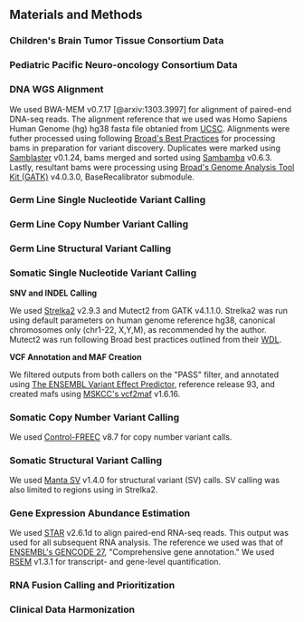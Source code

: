 ## Materials and Methods

### Children's Brain Tumor Tissue Consortium Data

### Pediatric Pacific Neuro-oncology Consortium Data

### DNA WGS Alignment

We used BWA-MEM v0.7.17 [@arxiv:1303.3997] for alignment of paired-end DNA-seq reads.
The alignment reference that we used was Homo Sapiens Human Genome (hg) hg38 fasta file obtanied from [UCSC](http://hgdownload.soe.ucsc.edu/goldenPath/hg38/bigZips/).
Alignments were futher processed using following [Broad's Best Practices](https://software.broadinstitute.org/gatk/best-practices/workflow?id=11165) for processing bams in preparation for variant discovery.
Duplicates were marked using [Samblaster]( doi:10.1093/bioinformatics/btu314) v0.1.24, bams merged and sorted using [Sambamba](https://lomereiter.github.io/sambamba/) v0.6.3.
Lastly, resultant bams were processing using [Broad's Genome Analysis Tool Kit (GATK)](https://software.broadinstitute.org/gatk/) v4.0.3.0, BaseRecalibrator submodule.

### Germ Line Single Nucleotide Variant Calling

### Germ Line Copy Number Variant Calling

### Germ Line Structural Variant Calling

### Somatic Single Nucleotide Variant Calling
**SNV and INDEL Calling**

We used [Strelka2](doi:10.1038/s41592-018-0051-x) v2.9.3 and Mutect2 from GATK v4.1.1.0.
Strelka2 was run using default parameters on human genome reference hg38, canonical chromosomes only (chr1-22, X,Y,M), as recommended hy the author.
Mutect2 was run following Broad best practices outlined from their [WDL](https://github.com/broadinstitute/gatk/blob/4.1.1.0/scripts/mutect2_wdl/mutect2.wdl).  

**VCF Annotation and MAF Creation**

We filtered outputs from both callers on the "PASS" filter, and annotated using [The ENSEMBL Variant Effect Predictor](doi:10.1186/s13059-016-0974-4), reference release 93, and created mafs using [MSKCC's vcf2maf](https://github.com/mskcc/vcf2maf) v1.6.16.

### Somatic Copy Number Variant Calling

We used [Control-FREEC](https://doi.org/10.1093/bioinformatics/btr670) v8.7 for copy number variant calls.

### Somatic Structural Variant Calling

We used [Manta SV](doi:10.1093/bioinformatics/btv710) v1.4.0 for structural variant (SV) calls.
SV calling was also limited to regions using in Strelka2.

### Gene Expression Abundance Estimation
We used [STAR](doi:10.1093/bioinformatics/bts635) v2.6.1d to align paired-end RNA-seq reads.
This output was used for all subsequent RNA analysis. The reference we used was that of [ENSEMBL's GENCODE 27](https://www.gencodegenes.org/human/release_27.html), "Comprehensive gene annotation."
We used [RSEM](doi10.1186/1471-2105-12-323) v1.3.1 for transcript- and gene-level quantification.

### RNA Fusion Calling and Prioritization

### Clinical Data Harmonization
